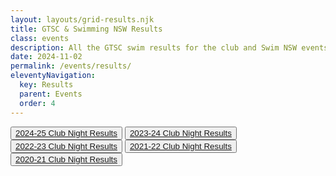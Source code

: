 ```yaml
---
layout: layouts/grid-results.njk
title: GTSC & Swimming NSW Results
class: events
description: All the GTSC swim results for the club and Swim NSW events.
date: 2024-11-02
permalink: /events/results/
eleventyNavigation:
  key: Results
  parent: Events
  order: 4
---
```


<div class="buttonnavwrapper">
<button><a href="#2024-25">2024-25 Club Night Results</a></button>
<button><a href="#2023-24">2023-24 Club Night Results</a></button>
<button><a href="#2022-23">2022-23 Club Night Results</a></button>
<button><a href="#2021-22">2021-22 Club Night Results</a></button>
<button><a href="#2020_21">2020-21 Club Night Results</a></button>
</div>